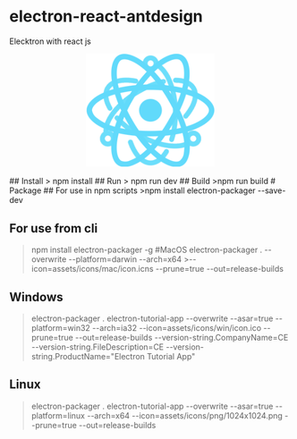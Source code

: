 # electron-react-antdesign
Elecktron with react js
 <p align="center">
    <img width="230" src="./src/logo.png"/>
</p>
## Install 
> npm install
## Run 
> npm run dev
## Build 
>npm run build
# Package 
## For use in npm scripts
>npm install electron-packager --save-dev

## For use from cli
>npm install electron-packager -g
#MacOS
>electron-packager . --overwrite --platform=darwin --arch=x64 >--icon=assets/icons/mac/icon.icns --prune=true --out=release-builds
## Windows
>electron-packager . electron-tutorial-app --overwrite --asar=true --platform=win32 --arch=ia32 --icon=assets/icons/win/icon.ico --prune=true --out=release-builds --version-string.CompanyName=CE --version-string.FileDescription=CE --version-string.ProductName="Electron Tutorial App"
## Linux
>electron-packager . electron-tutorial-app --overwrite --asar=true --platform=linux --arch=x64 --icon=assets/icons/png/1024x1024.png --prune=true --out=release-builds